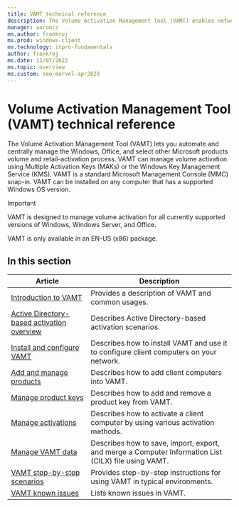 ```yaml
---
title: VAMT technical reference
description: The Volume Activation Management Tool (VAMT) enables network administrators to automate and centrally manage volume activation and retail activation.
manager: aaroncz
ms.author: frankroj
ms.prod: windows-client
ms.technology: itpro-fundamentals
author: frankroj
ms.date: 11/07/2022
ms.topic: overview
ms.custom: seo-marvel-apr2020
---
```


# Volume Activation Management Tool (VAMT) technical reference

The Volume Activation Management Tool (VAMT) lets you automate and centrally manage the Windows, Office, and select other Microsoft products volume and retail-activation process. VAMT can manage volume activation using Multiple Activation Keys (MAKs) or the Windows Key Management Service (KMS). VAMT is a standard Microsoft Management Console (MMC) snap-in. VAMT can be installed on any computer that has a supported Windows OS version.

> [!IMPORTANT]
> VAMT is designed to manage volume activation for all currently supported versions of Windows, Windows Server, and Office.

VAMT is only available in an EN-US (x86) package.

## In this section

|Article |Description |
|------|------------|
|[Introduction to VAMT](introduction-vamt.md) |Provides a description of VAMT and common usages. |
|[Active Directory-based activation overview](active-directory-based-activation-overview.md) |Describes Active Directory-based activation scenarios. |
|[Install and configure VAMT](install-configure-vamt.md) |Describes how to install VAMT and use it to configure client computers on your network. |
|[Add and manage products](add-manage-products-vamt.md) |Describes how to add client computers into VAMT. |
|[Manage product keys](manage-product-keys-vamt.md) |Describes how to add and remove a product key from VAMT. |
|[Manage activations](manage-activations-vamt.md) |Describes how to activate a client computer by using various activation methods. |
|[Manage VAMT data](manage-vamt-data.md) |Describes how to save, import, export, and merge a Computer Information List (CILX) file using VAMT. |
|[VAMT step-by-step scenarios](vamt-step-by-step.md) |Provides step-by-step instructions for using VAMT in typical environments. |
|[VAMT known issues](vamt-known-issues.md) |Lists known issues in VAMT. |
